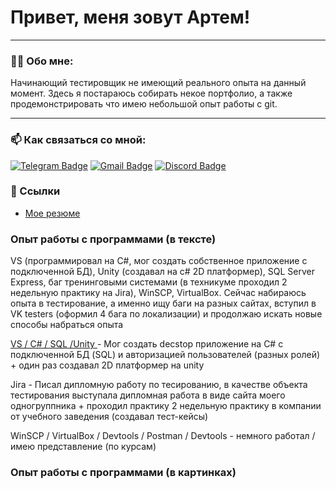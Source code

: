 # Привет, меня зовут Артем!

---

### 👨‍💻 Обо мне:

Начинающий тестировщик не имеющий реального опыта на данный момент. Здесь я постараюсь собирать некое портфолио, а также продемонстрировать что имею небольшой опыт работы с git.

---

### 📫 Как связаться со мной: 

[![Telegram Badge](https://img.shields.io/badge/-@trayn95-blue?style=flat&logo=Telegram&logoColor=white)](https://t.me/trayn95) [![Gmail Badge](https://img.shields.io/badge/-trayn352@gmail.com-red?style=flat&logo=Gmail&logoColor=white)](mailto:trayn352@gmail.com) [![Discord Badge](https://img.shields.io/badge/-__trayn__-black?style=&logo=Discord&logoColor=)](https://discord.com/users/248453176745787393/)

### 🔗 Ссылки

- [Мое резюме](https://drive.google.com/file/d/1dyre2KPFk4a8OAEWdyxogUDv5tDUL5zt/view?usp=sharing)


### Опыт работы с программами (в тексте)

VS (программировал на C#, мог создать собственное приложение с подключенной БД), Unity (создавал на c# 2D платформер), SQL Server Express, баг тренинговыми системами (в техникуме проходил 2 недельную практику на Jira), WinSCP, VirtualBox. Сейчас набираюсь опыта в тестирование, а именно ищу баги на разных сайтах, вступил в VK testers (оформил 4 бага по локализации) и продолжаю искать новые способы набраться опыта

<a href="https://github.com/trayn95"> VS / C# / SQL /Unity </a> - Мог создать decstop приложение на C# c подключенной БД (SQL) и авторизацией пользователей (разных ролей) + один раз создавал 2D платформер на unity

Jira - Писал дипломную работу по тесированию, в качестве объекта тестирования выступала дипломная работа в виде сайта моего одногруппника + проходил практику 2 недельную практику в компании от учебного заведения (создавал тест-кейсы)

WinSCP / VirtualBox / Devtools / Postman / Devtools - немного работал / имею представление (по курсам)

### Опыт работы с программами (в картинках)